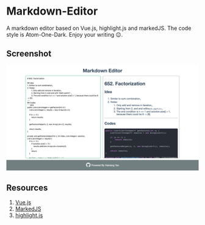 # Markdown-Editor
A markdown editor based on Vue.js, highlight.js and markedJS. The code style is Atom-One-Dark. Enjoy your writing 😉.

## Screenshot
![ScreenShot](screenshot/home.png)

## Resources
1. [Vue.js](https://cn.vuejs.org/)
2. [MarkedJS](https://github.com/markedjs/marked)
3. [highlight.js](https://highlightjs.org/)